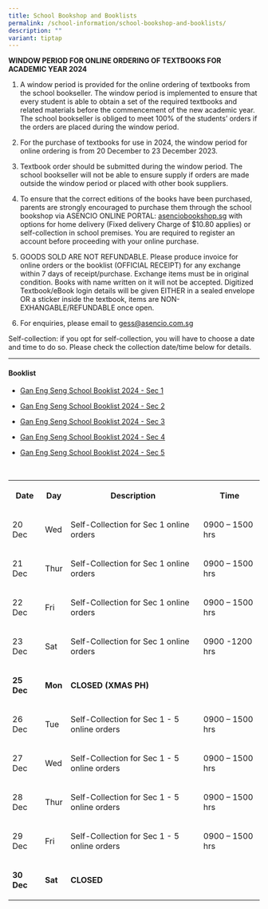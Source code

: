 ```yaml
---
title: School Bookshop and Booklists
permalink: /school-information/school-bookshop-and-booklists/
description: ""
variant: tiptap
---
```

<p><strong>WINDOW PERIOD FOR ONLINE ORDERING OF TEXTBOOKS FOR ACADEMIC YEAR 2024</strong></p><ol data-tight="true" class="tight"><li><p>A window period is provided for the online ordering of textbooks from the school bookseller. The window period is implemented to ensure that every student is able to obtain a set of the required textbooks and related materials before the commencement of the new academic year. The school bookseller is obliged to meet 100% of the students’ orders if the orders are placed during the window period.</p><p></p></li><li><p>For the purchase of textbooks for use in 2024, the window period for online ordering is from 20 December to 23 December 2023.</p><p></p></li><li><p>Textbook order should be submitted during the window period. The school bookseller will not be able to ensure supply if orders are made outside the window period or placed with other book suppliers.</p><p></p></li><li><p>To ensure that the correct editions of the books have been purchased, parents are strongly encouraged to purchase them through the school bookshop via ASENCIO ONLINE PORTAL: <a href="http://asenciobookshop.sg" rel="noopener noreferrer nofollow" target="_blank">asenciobookshop.sg</a> with options for home delivery (Fixed delivery Charge of $10.80 applies) or self-collection in school premises. You are required to register an account before proceeding with your online purchase.</p><p></p></li><li><p>GOODS SOLD ARE NOT REFUNDABLE. Please produce invoice for online orders or the booklist (OFFICIAL RECEIPT) for any exchange within 7 days of receipt/purchase. Exchange items must be in original condition. Books with name written on it will not be accepted. Digitized Textbook/eBook login details will be given EITHER in a sealed envelope OR a sticker inside the textbook, items are NON-EXHANGABLE/REFUNDABLE once open.</p><p></p></li><li><p>For enquiries, please email to <a href="mailto:gess@asencio.com.sg" rel="noopener noreferrer nofollow" target="_blank">gess@asencio.com.sg</a></p></li></ol><p>Self-collection: if you opt for self-collection, you will have to choose a date and time to do so. Please check the collection date/time below for details.</p><p></p><hr><h4>Booklist</h4><ul data-tight="true" class="tight"><li><p><a href="/files/Gan_Eng_Seng_School_Booklist_2024___Sec_1.pdf" rel="noopener noreferrer nofollow" target="_blank">Gan Eng Seng School Booklist 2024 - Sec 1</a></p></li><li><p><a href="/files/gan%20eng%20seng%20school%20booklist%202024%20final%20sec%202%20-.pdf" rel="noopener noreferrer nofollow" target="_blank">Gan Eng Seng School Booklist 2024 - Sec 2</a></p></li><li><p><a href="/files/gan%20eng%20seng%20school%20booklist%202024%20final%20sec%203%20-.pdf" rel="noopener noreferrer nofollow" target="_blank">Gan Eng Seng School Booklist 2024 - Sec 3</a></p></li><li><p><a href="/files/gan%20eng%20seng%20school%20booklist%202024%20final%20sec%204%20-.pdf" rel="noopener noreferrer nofollow" target="_blank">Gan Eng Seng School Booklist 2024 - Sec 4</a></p></li><li><p><a href="/files/gan%20eng%20seng%20school%20booklist%202024%20final%20sec%205%20-.pdf" rel="noopener noreferrer nofollow" target="_blank">Gan Eng Seng School Booklist 2024 - Sec 5</a></p></li></ul><p><br></p><table><tbody><tr><th rowspan="1" colspan="1"><p><strong>Date</strong></p></th><th rowspan="1" colspan="1"><p><strong>Day</strong></p></th><th rowspan="1" colspan="1"><p><strong>Description</strong></p></th><th rowspan="1" colspan="1"><p><strong>Time</strong></p></th></tr><tr><td rowspan="1" colspan="1"><p>20 Dec</p></td><td rowspan="1" colspan="1"><p>Wed</p></td><td rowspan="1" colspan="1"><p>Self-Collection for Sec 1 online orders</p></td><td rowspan="1" colspan="1"><p>0900 – 1500 hrs</p></td></tr><tr><td rowspan="1" colspan="1"><p>21 Dec</p></td><td rowspan="1" colspan="1"><p>Thur</p></td><td rowspan="1" colspan="1"><p>Self-Collection for Sec 1 online orders</p></td><td rowspan="1" colspan="1"><p>0900 – 1500 hrs</p></td></tr><tr><td rowspan="1" colspan="1"><p>22 Dec</p></td><td rowspan="1" colspan="1"><p>Fri</p></td><td rowspan="1" colspan="1"><p>Self-Collection for Sec 1 online orders</p></td><td rowspan="1" colspan="1"><p>0900 – 1500 hrs</p></td></tr><tr><td rowspan="1" colspan="1"><p>23 Dec</p></td><td rowspan="1" colspan="1"><p>Sat</p></td><td rowspan="1" colspan="1"><p>Self-Collection for Sec 1 online orders</p></td><td rowspan="1" colspan="1"><p>0900 -1200 hrs</p></td></tr><tr><td rowspan="1" colspan="1"><p><strong>25 Dec</strong></p></td><td rowspan="1" colspan="1"><p><strong>Mon</strong></p></td><td rowspan="1" colspan="1"><p><strong>CLOSED (XMAS PH)</strong></p></td><td rowspan="1" colspan="1"><p></p></td></tr><tr><td rowspan="1" colspan="1"><p>26 Dec</p></td><td rowspan="1" colspan="1"><p>Tue</p></td><td rowspan="1" colspan="1"><p>Self-Collection for Sec 1 - 5 online orders</p></td><td rowspan="1" colspan="1"><p>0900 – 1500 hrs</p></td></tr><tr><td rowspan="1" colspan="1"><p>27 Dec</p></td><td rowspan="1" colspan="1"><p>Wed</p></td><td rowspan="1" colspan="1"><p>Self-Collection for Sec 1 - 5 online orders</p></td><td rowspan="1" colspan="1"><p>0900 – 1500 hrs</p></td></tr><tr><td rowspan="1" colspan="1"><p>28 Dec</p></td><td rowspan="1" colspan="1"><p>Thur</p></td><td rowspan="1" colspan="1"><p>Self-Collection for Sec 1 - 5 online orders</p></td><td rowspan="1" colspan="1"><p>0900 – 1500 hrs</p></td></tr><tr><td rowspan="1" colspan="1"><p>29 Dec</p></td><td rowspan="1" colspan="1"><p>Fri</p></td><td rowspan="1" colspan="1"><p>Self-Collection for Sec 1 - 5 online orders</p></td><td rowspan="1" colspan="1"><p>0900 – 1500 hrs</p></td></tr><tr><td rowspan="1" colspan="1"><p><strong>30 Dec</strong></p></td><td rowspan="1" colspan="1"><p><strong>Sat</strong></p></td><td rowspan="1" colspan="1"><p><strong>CLOSED</strong></p></td><td rowspan="1" colspan="1"><p></p></td></tr></tbody></table><p></p>